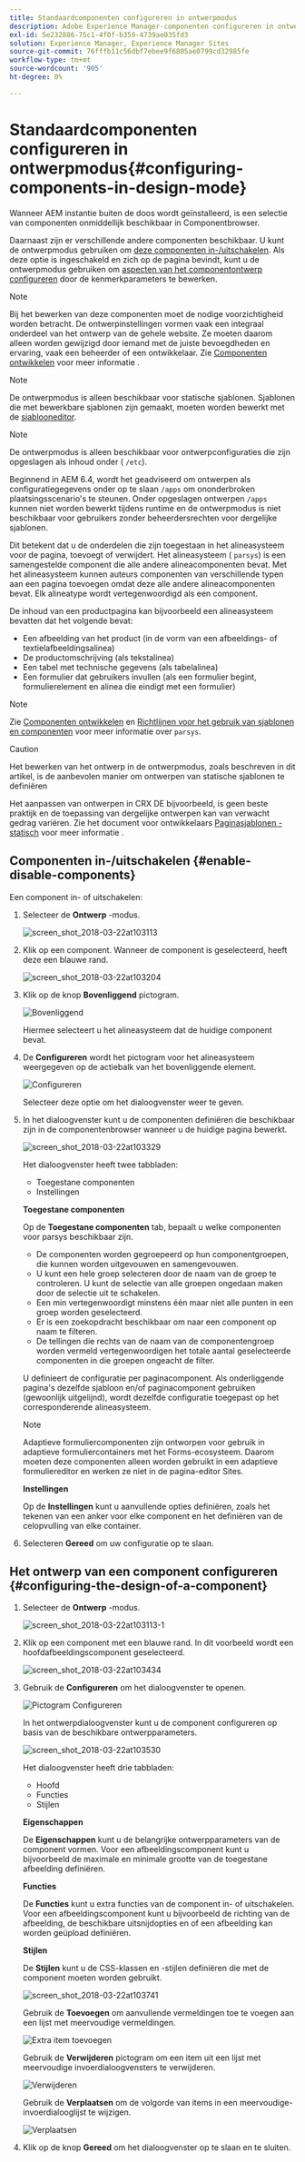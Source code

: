```yaml
---
title: Standaardcomponenten configureren in ontwerpmodus
description: Adobe Experience Manager-componenten configureren in ontwerpmodus.
exl-id: 5e232886-75c1-4f0f-b359-4739ae035fd3
solution: Experience Manager, Experience Manager Sites
source-git-commit: 76fffb11c56dbf7ebee9f6805ae0799cd32985fe
workflow-type: tm+mt
source-wordcount: '905'
ht-degree: 0%

---
```


# Standaardcomponenten configureren in ontwerpmodus{#configuring-components-in-design-mode}

Wanneer AEM instantie buiten de doos wordt geïnstalleerd, is een selectie van componenten onmiddellijk beschikbaar in Componentbrowser.

Daarnaast zijn er verschillende andere componenten beschikbaar. U kunt de ontwerpmodus gebruiken om [deze componenten in-/uitschakelen](#enable-disable-components). Als deze optie is ingeschakeld en zich op de pagina bevindt, kunt u de ontwerpmodus gebruiken om [aspecten van het componentontwerp configureren](#configuring-the-design-of-a-component) door de kenmerkparameters te bewerken.

>[!NOTE]
>
>Bij het bewerken van deze componenten moet de nodige voorzichtigheid worden betracht. De ontwerpinstellingen vormen vaak een integraal onderdeel van het ontwerp van de gehele website. Ze moeten daarom alleen worden gewijzigd door iemand met de juiste bevoegdheden en ervaring, vaak een beheerder of een ontwikkelaar. Zie [Componenten ontwikkelen](/help/sites-developing/components.md) voor meer informatie .

>[!NOTE]
>
>De ontwerpmodus is alleen beschikbaar voor statische sjablonen. Sjablonen die met bewerkbare sjablonen zijn gemaakt, moeten worden bewerkt met de [sjablooneditor](/help/sites-authoring/templates.md).

>[!NOTE]
>
>De ontwerpmodus is alleen beschikbaar voor ontwerpconfiguraties die zijn opgeslagen als inhoud onder ( `/etc`).
>
>Beginnend in AEM 6.4, wordt het geadviseerd om ontwerpen als configuratiegegevens onder op te slaan `/apps` om ononderbroken plaatsingsscenario&#39;s te steunen. Onder opgeslagen ontwerpen `/apps` kunnen niet worden bewerkt tijdens runtime en de ontwerpmodus is niet beschikbaar voor gebruikers zonder beheerdersrechten voor dergelijke sjablonen.

Dit betekent dat u de onderdelen die zijn toegestaan in het alineasysteem voor de pagina, toevoegt of verwijdert. Het alineasysteem ( `parsys`) is een samengestelde component die alle andere alineacomponenten bevat. Met het alineasysteem kunnen auteurs componenten van verschillende typen aan een pagina toevoegen omdat deze alle andere alineacomponenten bevat. Elk alineatype wordt vertegenwoordigd als een component.

De inhoud van een productpagina kan bijvoorbeeld een alineasysteem bevatten dat het volgende bevat:

* Een afbeelding van het product (in de vorm van een afbeeldings- of textielafbeeldingsalinea)
* De productomschrijving (als tekstalinea)
* Een tabel met technische gegevens (als tabelalinea)
* Een formulier dat gebruikers invullen (als een formulier begint, formulierelement en alinea die eindigt met een formulier)

>[!NOTE]
>
>Zie [Componenten ontwikkelen](/help/sites-developing/components.md) en [Richtlijnen voor het gebruik van sjablonen en componenten](/help/sites-developing/dev-guidelines-bestpractices.md#guidelines-for-using-templates-and-components) voor meer informatie over `parsys`.

>[!CAUTION]
>
>Het bewerken van het ontwerp in de ontwerpmodus, zoals beschreven in dit artikel, is de aanbevolen manier om ontwerpen van statische sjablonen te definiëren
>
>Het aanpassen van ontwerpen in CRX DE bijvoorbeeld, is geen beste praktijk en de toepassing van dergelijke ontwerpen kan van verwacht gedrag variëren. Zie het document voor ontwikkelaars [Paginasjablonen - statisch](/help/sites-developing/page-templates-static.md#how-template-designs-are-applied) voor meer informatie .

## Componenten in-/uitschakelen {#enable-disable-components}

Een component in- of uitschakelen:

1. Selecteer de **Ontwerp** -modus.

   ![screen_shot_2018-03-22at103113](assets/screen_shot_2018-03-22at103113.png)

1. Klik op een component. Wanneer de component is geselecteerd, heeft deze een blauwe rand.

   ![screen_shot_2018-03-22at103204](assets/screen_shot_2018-03-22at103204.png)

1. Klik op de knop **Bovenliggend** pictogram.

   ![Bovenliggend](do-not-localize/screen_shot_2018-03-22at103204.png)

   Hiermee selecteert u het alineasysteem dat de huidige component bevat.

1. De **Configureren** wordt het pictogram voor het alineasysteem weergegeven op de actiebalk van het bovenliggende element.

   ![Configureren](do-not-localize/screen_shot_2018-03-22at103256.png)

   Selecteer deze optie om het dialoogvenster weer te geven.

1. In het dialoogvenster kunt u de componenten definiëren die beschikbaar zijn in de componentenbrowser wanneer u de huidige pagina bewerkt.

   ![screen_shot_2018-03-22at103329](assets/screen_shot_2018-03-22at103329.png)

   Het dialoogvenster heeft twee tabbladen:

   * Toegestane componenten
   * Instellingen

   **Toegestane componenten**

   Op de **Toegestane componenten** tab, bepaalt u welke componenten voor parsys beschikbaar zijn.

   * De componenten worden gegroepeerd op hun componentgroepen, die kunnen worden uitgevouwen en samengevouwen.
   * U kunt een hele groep selecteren door de naam van de groep te controleren. U kunt de selectie van alle groepen ongedaan maken door de selectie uit te schakelen.
   * Een min vertegenwoordigt minstens één maar niet alle punten in een groep worden geselecteerd.
   * Er is een zoekopdracht beschikbaar om naar een component op naam te filteren.
   * De tellingen die rechts van de naam van de componentengroep worden vermeld vertegenwoordigen het totale aantal geselecteerde componenten in die groepen ongeacht de filter.

   U definieert de configuratie per paginacomponent. Als onderliggende pagina&#39;s dezelfde sjabloon en/of paginacomponent gebruiken (gewoonlijk uitgelijnd), wordt dezelfde configuratie toegepast op het corresponderende alineasysteem.

   >[!NOTE]
   >
   >Adaptieve formuliercomponenten zijn ontworpen voor gebruik in adaptieve formuliercontainers met het Forms-ecosysteem. Daarom moeten deze componenten alleen worden gebruikt in een adaptieve formuliereditor en werken ze niet in de pagina-editor Sites.

   **Instellingen**

   Op de **Instellingen** kunt u aanvullende opties definiëren, zoals het tekenen van een anker voor elke component en het definiëren van de celopvulling van elke container.

1. Selecteren **Gereed** om uw configuratie op te slaan.

## Het ontwerp van een component configureren {#configuring-the-design-of-a-component}

1. Selecteer de **Ontwerp** -modus.

   ![screen_shot_2018-03-22at103113-1](assets/screen_shot_2018-03-22at103113-1.png)

1. Klik op een component met een blauwe rand. In dit voorbeeld wordt een hoofdafbeeldingscomponent geselecteerd.

   ![screen_shot_2018-03-22at103434](assets/screen_shot_2018-03-22at103434.png)

1. Gebruik de **Configureren** om het dialoogvenster te openen.

   ![Pictogram Configureren](do-not-localize/screen_shot_2018-03-22at103256-1.png)

   In het ontwerpdialoogvenster kunt u de component configureren op basis van de beschikbare ontwerpparameters.

   ![screen_shot_2018-03-22at103530](assets/screen_shot_2018-03-22at103530.png)

   Het dialoogvenster heeft drie tabbladen:

   * Hoofd
   * Functies
   * Stijlen

   **Eigenschappen**

   De **Eigenschappen** kunt u de belangrijke ontwerpparameters van de component vormen. Voor een afbeeldingscomponent kunt u bijvoorbeeld de maximale en minimale grootte van de toegestane afbeelding definiëren.

   **Functies**

   De **Functies** kunt u extra functies van de component in- of uitschakelen. Voor een afbeeldingscomponent kunt u bijvoorbeeld de richting van de afbeelding, de beschikbare uitsnijdopties en of een afbeelding kan worden geüpload definiëren.

   **Stijlen**

   De **Stijlen** kunt u de CSS-klassen en -stijlen definiëren die met de component moeten worden gebruikt.

   ![screen_shot_2018-03-22at103741](assets/screen_shot_2018-03-22at103741.png)

   Gebruik de **Toevoegen** om aanvullende vermeldingen toe te voegen aan een lijst met meervoudige vermeldingen.

   ![Extra item toevoegen](assets/chlimage_1-94.png)

   Gebruik de **Verwijderen** pictogram om een item uit een lijst met meervoudige invoerdialoogvensters te verwijderen.

   ![Verwijderen](do-not-localize/screen_shot_2018-03-22at103809.png)

   Gebruik de **Verplaatsen** om de volgorde van items in een meervoudige-invoerdialooglijst te wijzigen.

   ![Verplaatsen](do-not-localize/screen_shot_2018-03-22at103816.png)

1. Klik op de knop **Gereed** om het dialoogvenster op te slaan en te sluiten.
